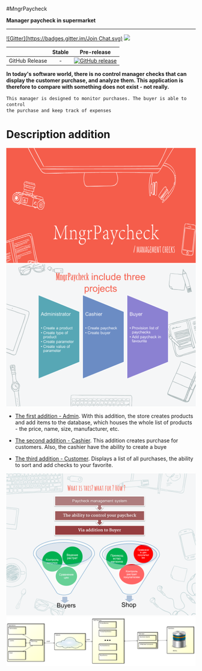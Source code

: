 #MngrPaycheck

__Manager paycheck in supermarket__

----------------
[![Gitter](https://badges.gitter.im/Join Chat.svg)](https://gitter.im/AndrewGumenyuk/ManagerPaycheck)
<a href="https://ci.appveyor.com/project/AndrewGumenyuk/ManagerPaycheck" width="110">
  <image src="https://ci.appveyor.com/api/projects/status/github//AndrewGumenyuk/ManagerPaycheck " width="110">
</a>

||Stable|Pre-release|
|:--:|:--:|:--:|
|GitHub Release|-|[![GitHub release](https://img.shields.io/github/release/andrewgumenyuk/managerpaycheck.svg)](https://github.com/AndrewGumenyuk/ManagerPaycheck/releases/latest)|

>
**In today's software world, there is no control manager checks that can display the customer purchase, and analyze them. This application is therefore to compare with something does not exist - not really.**
```
This manager is designed to monitor purchases. The buyer is able to control 
the purchase and keep track of expenses
```
# Description addition

![alt tag](https://github.com/AndrewGumenyuk/ManagerPaycheck/blob/master/AboutProject/Images/Main.png)
![alt tag](https://github.com/AndrewGumenyuk/ManagerPaycheck/blob/master/AboutProject/Images/Include.png)

- [The first addition - Admin](https://github.com/AndrewGumenyuk/ManagerPaycheck/blob/master/AboutProject/Images/About_Administrator.md). With this addition, the store creates products and add items to the database, which houses the whole list of products - the price, name, size, manufacturer, etc.

- [The second addition - Cashier](https://github.com/AndrewGumenyuk/ManagerPaycheck/blob/master/AboutProject/Images/About_Administrator.md). This addition creates purchase for customers. Also, the cashier have the ability to create a buye

- [The third addition - Customer](https://github.com/AndrewGumenyuk/ManagerPaycheck/blob/master/AboutProject/Images/About_Administrator.md).  Displays a list of all purchases, the ability to sort and add checks to your favorite.

![alt tag](https://github.com/AndrewGumenyuk/ManagerPaycheck/blob/master/AboutProject/Images/Questions.png)
![alt tag](https://github.com/AndrewGumenyuk/ManagerPaycheck/blob/master/AboutProject/Images/ApplicationArchitecture.png)
